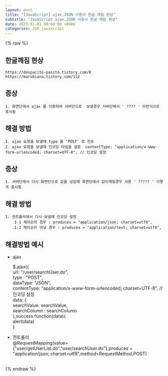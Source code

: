 ```yaml
---  
layout: post  
title: "[JavaScript] ajax,JSON 사용시 한글 깨짐 현상"  
subtitle: "JavaScript ajax,JSON 사용시 한글 깨짐 현상"  
date: 2023-01-01 00:00:00 +0900  
categories: JSP_javascript  
---  
```

{% raw %}  
## 한글깨짐 현상  
  
	https://despacito-pasito.tistory.com/8  
	https://marobiana.tistory.com/112  
## 증상  
  
	1. 화면단에서 ajax 를 이용하여 서버단으로  보낼경우 서버단에서 ' ???? ' 이런식으로 표시됨  
  
## 해결 방법  
  
	1. ajax 요청을 보낼때 type 을 'POST' 로 전송  
	2. ajax 요청을 보낼때 인코딩 타입을 설정  contentType: "application/x-www-form-urlencoded; charset=UTF-8", // 인코딩 설정  
  
## 증상  
	1. 서버단에서 다시 화면단으로 값을 넘길때 화면단에서 값이깨질경우 사용 ' ????? ' 이렇게 표시됨  
  
## 해결 방법  
  
	1. 컨트롤러에서 다시 보낼때 인코딩 설정  
		1-1 제이슨의 경우 : produces = "application/json; charset=utf8",  
		1-2 제이슨이 아닐 경우 : produces = "application/text; charset=utf8",  
  
## 해결방법 예시  
  
* ajax  
  
    $.ajax({  
        url: "/user/searchUser.do",  
        type : "POST",  
        dataType: "JSON",  
        contentType: "application/x-www-form-urlencoded; charset=UTF-8", // 인코딩 설정  
        data: {  
            searchValue: searchValue,  
            searchColumn : searchColumn  
        },success function(data){  
		alert(data)  
	}  
  
* 컨트롤러  
	@RequestMapping(value={"user/getUserList.do","user/searchUser.do"},produces = "application/json; charset=utf8",method=RequestMethod.POST)  
  
                                                                                                                                                                                                                                                                                                                                                                                                                                                                                                                                                                                                                                                                                                                                                                                                                                                                                                                                                                                                                               
{% endraw %}